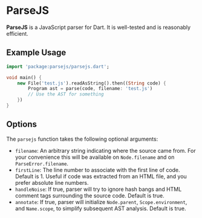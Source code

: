 # ParseJS

**ParseJS** is a JavaScript parser for Dart. It is well-tested and is reasonably efficient.

## Example Usage
```dart
import 'package:parsejs/parsejs.dart';

void main() {
    new File('test.js').readAsString().then((String code) {
        Program ast = parse(code, filename: 'test.js')
        // Use the AST for something
    })
}
```

## Options

The `parsejs` function takes the following optional arguments:

- `filename`: An arbitrary string indicating where the source came from. For your convenience this will be available on `Node.filename` and on `ParseError.filename`.
- `firstLine`: The line number to associate with the first line of code. Default is 1. Useful if code was extracted from an HTML file, and you prefer absolute line numbers.
- `handleNoise`: If true, parser will try to ignore hash bangs and HTML comment tags surrounding the source code. Default is true.
- `annotate`: If true, parser will initialize `Node.parent`, `Scope.environment`, and `Name.scope`, to simplify subsequent AST analysis. Default is true.





